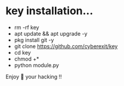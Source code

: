 # key installation...

- rm -rf key
- apt update && apt upgrade -y
- pkg install git -y
- git clone https://github.com/cyberexit/key
- cd key
- chmod +*
- python module.py

Enjoy 🎉 your hacking ‼️

